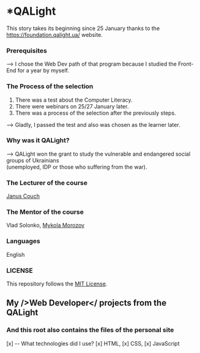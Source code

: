 # *QALight
This story takes its beginning since 25 January thanks to the https://foundation.qalight.ua/ website.

### Prerequisites
--> I chose the Web Dev path of that program because I studied the Front-End for a year by myself.

### The Process of the selection 
1. There was a test about the Computer Literacy. <br>
2. There were webinars on 25/27 January later. <br>
3. There was a process of the selection after the previously steps. <br>

--> Gladly, I passed the test and also was chosen as the learner later.

### Why was it QALight?
--> QALight won the grant to study the vulnerable and endangered social groups of Ukrainians <br> (unemployed, IDP or those who suffering from the war).

### The Lecturer of the course
<a href="https://github.com/couchjanus">Janus Couch</a>

### The Mentor of the course
Vlad Solonko, [Mykola Morozov](https://t.me/dexterh16)<br>

### Languages
English

### LICENSE
This repository follows the [MIT License](https://github.com/couchjanus/web-dev-exercises/blob/main/LICENSE).

## My />Web Developer</ projects from the QALight
### And this root also contains the files of the personal site

[x] -- What technologies did I use?
[x] HTML, 
[x] CSS, 
[x] JavaScript 